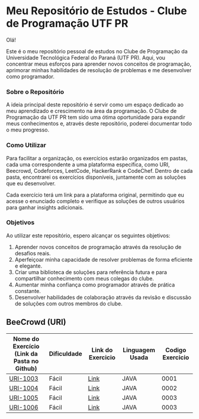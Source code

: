 # Meu Repositório de Estudos - Clube de Programação UTF PR
Olá!

Este é o meu repositório pessoal de estudos no Clube de Programação da Universidade Tecnológica Federal do Paraná (UTF PR). Aqui, vou concentrar meus esforços para aprender novos conceitos de programação, aprimorar minhas habilidades de resolução de problemas e me desenvolver como programador.

### Sobre o Repositório
A ideia principal deste repositório é servir como um espaço dedicado ao meu aprendizado e crescimento na área da programação. O Clube de Programação da UTF PR tem sido uma ótima oportunidade para expandir meus conhecimentos e, através deste repositório, poderei documentar todo o meu progresso.

### Como Utilizar
Para facilitar a organização, os exercícios estarão organizados em pastas, cada uma correspondente a uma plataforma específica, como URI, Beecrowd, Codeforces, LeetCode, HackerRank e CodeChef. Dentro de cada pasta, encontrarei os exercícios disponíveis, juntamente com as soluções que eu desenvolver.

Cada exercício terá um link para a plataforma original, permitindo que eu acesse o enunciado completo e verifique as soluções de outros usuários para ganhar insights adicionais.

### Objetivos
Ao utilizar este repositório, espero alcançar os seguintes objetivos:

1. Aprender novos conceitos de programação através da resolução de desafios reais.
2. Aperfeiçoar minha capacidade de resolver problemas de forma eficiente e elegante.
3. Criar uma biblioteca de soluções para referência futura e para compartilhar conhecimento com meus colegas do clube.
4. Aumentar minha confiança como programador através de prática constante.
5. Desenvolver habilidades de colaboração através da revisão e discussão de soluções com outros membros do clube.

## BeeCrowd (URI)

| Nome do Exercício (Link da Pasta no Github)                                         | Dificuldade | Link  do Exercicio                                                                                    | Linguagem Usada | Codigo Exercicio
|-----------------------------------------------------------|------------|-------------------------------------------------------------------------------------------|----------|---------|
| [URI-1003](https://github.com/andreparelho/Competitive-Programing/tree/main/src/beecrowdUri/ex1003/Main.java)                                                | Fácil      | [Link](https://www.urionlinejudge.com.br/judge/en/problems/view/1003)       | JAVA | 0001
| [URI-1004](https://github.com/andreparelho/Competitive-Programing/tree/main/src/beecrowdUri/ex1004/Main.java)                                                 | Fácil      | [Link](https://www.urionlinejudge.com.br/judge/en/problems/view/1004)       | JAVA | 0002
| [URI-1005](https://github.com/andreparelho/Competitive-Programing/blob/main/src/beecrowdUri/ex1005/Main.java)                                                | Fácil    | [Link](https://www.urionlinejudge.com.br/judge/en/problems/view/1005)       | JAVA | 0003
| [URI-1006](https://github.com/andreparelho/Competitive-Programing/blob/main/src/beecrowdUri/ex1006/Main.java)                                                | Fácil    | [Link](https://www.urionlinejudge.com.br/judge/en/problems/view/1006)       | JAVA | 0003
